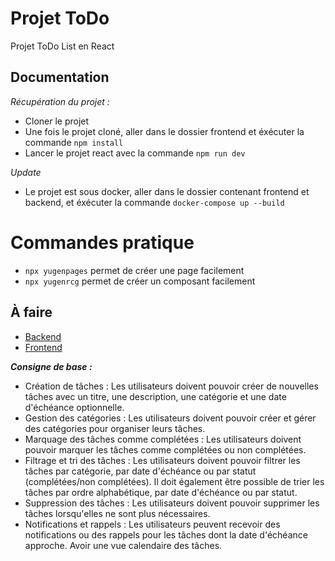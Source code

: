 # Projet ToDo
Projet ToDo List en React
  
  ## Documentation

*Récupération du projet :*

- Cloner le projet
- Une fois le projet cloné, aller dans le dossier frontend et éxécuter la commande `npm install`
- Lancer le projet react avec la commande `npm run dev` 

*Update*
- Le projet est sous docker, aller dans le dossier contenant frontend et backend, et éxécuter la commande `docker-compose up --build`

# Commandes pratique

- `npx yugenpages` permet de créer une page facilement
- `npx yugenrcg` permet de créer un composant facilement 


  

## À faire
- [Backend](./backend/README.md)
- [Frontend](./frontend/README.md)

 ***Consigne de base :***
 
 - Création de tâches : Les utilisateurs doivent pouvoir créer de nouvelles tâches avec un titre, une description, une catégorie et une date d'échéance optionnelle.
 - Gestion des catégories : Les utilisateurs doivent pouvoir créer et gérer des catégories pour organiser leurs tâches.
 - Marquage des tâches comme complétées : Les utilisateurs doivent pouvoir marquer les tâches comme complétées ou non complétées.
 - Filtrage et tri des tâches : Les utilisateurs doivent pouvoir filtrer les tâches par catégorie, par date d'échéance ou par statut (complétées/non complétées). Il doit également être possible de trier les tâches par ordre alphabétique, par date d'échéance ou par statut.
 - Suppression des tâches : Les utilisateurs doivent pouvoir supprimer les tâches lorsqu'elles ne sont plus nécessaires.
 - Notifications et rappels : Les utilisateurs peuvent recevoir des notifications ou des rappels pour les tâches dont la date d'échéance approche. Avoir une vue calendaire des tâches.